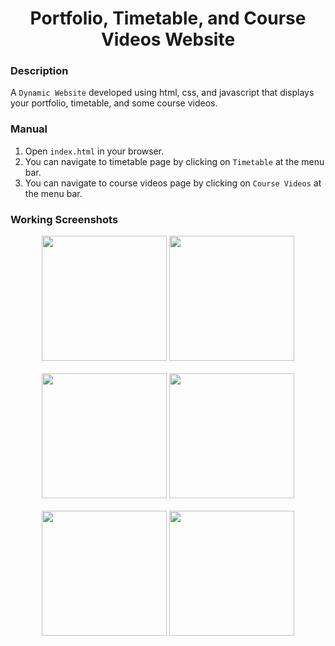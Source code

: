 <h1 align="center">Portfolio, Timetable, and Course Videos Website</h1>

### Description
A `Dynamic Website` developed using html, css, and javascript that displays your portfolio, timetable, and some course videos.

### Manual
1) Open `index.html` in your browser.
2) You can navigate to timetable page by clicking on `Timetable` at the menu bar.
3) You can navigate to course videos page by clicking on `Course Videos` at the menu bar.

### Working Screenshots
<div align="center">
  <img src = "https://github.com/SameetAsadullah/Android-Applications-Permission-Scanner/blob/main/extras/working-ss-1.jpg" alt = "" width="200px"/>
  <img src = "https://github.com/SameetAsadullah/Android-Applications-Permission-Scanner/blob/main/extras/working-ss-2.jpg" alt = "" width="200px"/>
</div>
<br/>
<div align="center">
  <img src = "https://github.com/SameetAsadullah/Android-Applications-Permission-Scanner/blob/main/extras/working-ss-3.jpg" alt = "" width="200px"/>
  <img src = "https://github.com/SameetAsadullah/Android-Applications-Permission-Scanner/blob/main/extras/working-ss-4.jpg" alt = "" width="200px"/>
</div>
<br/>
<div align="center">
  <img src = "https://github.com/SameetAsadullah/Android-Applications-Permission-Scanner/blob/main/extras/working-ss-5.jpg" alt = "" width="200px"/>
  <img src = "https://github.com/SameetAsadullah/Android-Applications-Permission-Scanner/blob/main/extras/working-ss-6.jpg" alt = "" width="200px"/>
</div>
